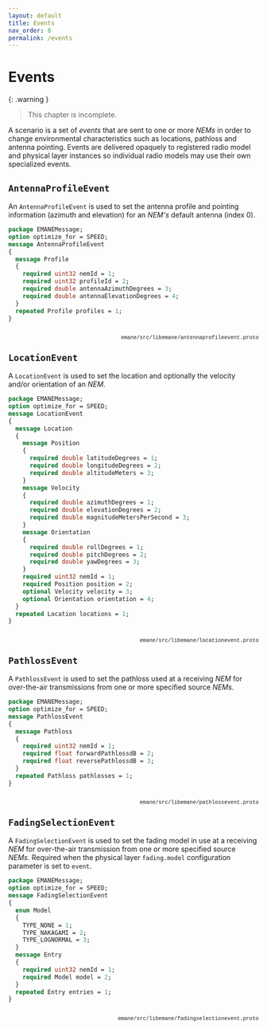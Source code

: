 ```yaml
---
layout: default
title: Events
nav_order: 8
permalink: /events
---
```



# Events

{: .warning }
> This chapter is incomplete.

A scenario is a set of *events* that are sent to one or more *NEMs* in
order to change environmental characteristics such as locations,
pathloss and antenna pointing. Events are delivered opaquely to
registered radio model and physical layer instances so individual
radio models may use their own specialized events.

## `AntennaProfileEvent`

An `AntennaProfileEvent` is used to set the antenna profile and
pointing information (azimuth and elevation) for an *NEM's* default
antenna (index 0).

```protobuf
package EMANEMessage;
option optimize_for = SPEED;
message AntennaProfileEvent
{
  message Profile
  {
    required uint32 nemId = 1;
    required uint32 profileId = 2;
    required double antennaAzimuthDegrees = 3;
    required double antennaElevationDegrees = 4;
  }
  repeated Profile profiles = 1;
}
```
<p style="float:right;font-family:courier;font-size:75%">emane/src/libemane/antennaprofileevent.proto</p><br>

## `LocationEvent`

A `LocationEvent` is used to set the location and optionally the
velocity and/or orientation of an *NEM*.

```protobuf
package EMANEMessage;
option optimize_for = SPEED;
message LocationEvent
{
  message Location
  {
    message Position
    {
      required double latitudeDegrees = 1;
      required double longitudeDegrees = 2;
      required double altitudeMeters = 3;
    }
    message Velocity
    {
      required double azimuthDegrees = 1;
      required double elevationDegrees = 2;
      required double magnitudeMetersPerSecond = 3;
    }
    message Orientation
    {
      required double rollDegrees = 1;
      required double pitchDegrees = 2;
      required double yawDegrees = 3;
    }
    required uint32 nemId = 1;
    required Position position = 2;
    optional Velocity velocity = 3;
    optional Orientation orientation = 4;
  }
  repeated Location locations = 1;
}
```
<p style="float:right;font-family:courier;font-size:75%">emane/src/libemane/locationevent.proto</p><br>

## `PathlossEvent`

A `PathlossEvent` is used to set the pathloss used at a receiving
*NEM* for over-the-air transmissions from one or more specified source
*NEMs*. 

```protobuf
package EMANEMessage;
option optimize_for = SPEED;
message PathlossEvent
{
  message Pathloss
  {
    required uint32 nemId = 1;
    required float forwardPathlossdB = 2;
    required float reversePathlossdB = 3;
  }
  repeated Pathloss pathlosses = 1;
}
```
<p style="float:right;font-family:courier;font-size:75%">emane/src/libemane/pathlossevent.proto</p><br>
 
## `FadingSelectionEvent`

A `FadingSelectionEvent` is used to set the fading model in use at a
receiving *NEM* for over-the-air transmission from one or more
specified source *NEMs*. Required when the physical layer
`fading.model` configuration parameter is set to `event`.

```protobuf
package EMANEMessage;
option optimize_for = SPEED;
message FadingSelectionEvent
{
  enum Model
  {
    TYPE_NONE = 1;
    TYPE_NAKAGAMI = 2;
    TYPE_LOGNORMAL = 3;
  }
  message Entry
  {
    required uint32 nemId = 1;
    required Model model = 2;
  }
  repeated Entry entries = 1;
}
```
<p style="float:right;font-family:courier;font-size:75%">emane/src/libemane/fadingselectionevent.proto</p><br>
